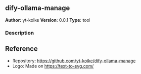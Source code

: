 ## dify-ollama-manage

**Author:** yt-koike
**Version:** 0.0.1
**Type:** tool

### Description

## Reference

- Repository: https://github.com/yt-koike/dify-ollama-manage
- Logo: Made on https://text-to-svg.com/
